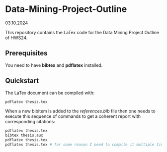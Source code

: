 # Data-Mining-Project-Outline

03.10.2024

This repository contains the LaTex code for the Data Mining Project Outline of HWS24.

## Prerequisites

You need to have **bibtex** and **pdflatex** installed.

## Quickstart

The LaTex document can be compiled with:

```bash
pdflatex thesis.tex
```

When a new bibitem is added to the *references.bib* file then one needs to execute this sequence of commands to get a coherent report with corresponding citations:

```bash
pdflatex thesis.tex
bibtex thesis.aux
pdflatex thesis.tex
pdflatex thesis.tex # for some reason I need to compile it multiple times like this, but this does not need to be the case for you 
```